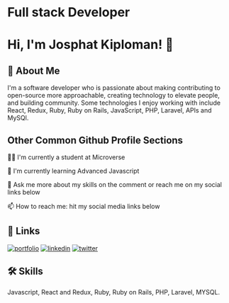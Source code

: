 # Full stack Developer


# Hi, I'm Josphat Kiploman! 👋


## 🚀 About Me
I'm a software developer who is passionate about making contributing to open-source more approachable, creating technology to elevate people, and building community. Some technologies I enjoy working with include React, Redux, Ruby, Ruby on Rails, JavaScript, PHP, Laravel, APIs and MySQl. 
## Other Common Github Profile Sections
👩‍💻 I'm currently a student at Microverse

🧠 I'm currently learning Advanced Javascript

💬 Ask me more about my skills on the comment or reach me on my social links below

📫 How to reach me: hit my social media links below


## 🔗 Links
[![portfolio](https://img.shields.io/badge/my_portfolio-000?style=for-the-badge&logo=ko-fi&logoColor=white)]()
[![linkedin](https://img.shields.io/badge/linkedin-0A66C2?style=for-the-badge&logo=linkedin&logoColor=white)](https://www.linkedin.com/in/josphat-kiploman-797430236/)
[![twitter](https://img.shields.io/badge/twitter-1DA1F2?style=for-the-badge&logo=twitter&logoColor=white)](https://twitter.com/Josphat37023781?t=HI2iQKGv577YYshyxv0s7w&s=09)


## 🛠 Skills
Javascript, React and Redux, Ruby, Ruby on Rails, PHP, Laravel, MYSQL.

